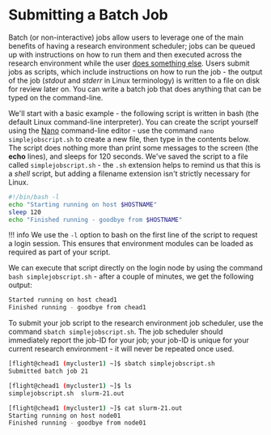 # Submitting a Batch Job

Batch (or non-interactive) jobs allow users to leverage one of the main benefits of having a research environment scheduler; jobs can be queued up with instructions on how to run them and then executed across the research environment while the user [does something else](https://www.quora.com/What-do-you-do-while-youre-waiting-for-your-code-to-finish-running). Users submit jobs as scripts, which include instructions on how to run the job - the output of the job (_stdout_ and _stderr_ in Linux terminology) is written to a file on disk for review later on. You can write a batch job that does anything that can be typed on the command-line.

We'll start with a basic example - the following script is written in bash (the default Linux command-line interpreter). You can create the script yourself using the [Nano](https://www.howtogeek.com/howto/42980/the-beginners-guide-to-nano-the-linux-command-line-text-editor/) command-line editor - use the command `nano simplejobscript.sh` to create a new file, then type in the contents below. The script does nothing more than print some messages to the screen (the **echo** lines), and sleeps for 120 seconds. We've saved the script to a file called `simplejobscript.sh` - the `.sh` extension helps to remind us that this is a _shell_ script, but adding a filename extension isn't strictly necessary for Linux.

```bash
#!/bin/bash -l
echo "Starting running on host $HOSTNAME"
sleep 120
echo "Finished running - goodbye from $HOSTNAME"
```

!!! info
    We use the `-l` option to bash on the first line of the script to request a login session. This ensures that environment modules can be loaded as required as part of your script.

We can execute that script directly on the login node by using the command `bash simplejobscript.sh` - after a couple of minutes, we get the following output:

```bash
Started running on host chead1
Finished running - goodbye from chead1
```

To submit your job script to the research environment job scheduler, use the command `sbatch simplejobscript.sh`. The job scheduler should immediately report the job-ID for your job; your job-ID is unique for your current research environment - it will never be repeated once used.

```bash
[flight@chead1 (mycluster1) ~]$ sbatch simplejobscript.sh
Submitted batch job 21

[flight@chead1 (mycluster1) ~]$ ls
simplejobscript.sh  slurm-21.out

[flight@chead1 (mycluster1) ~]$ cat slurm-21.out
Starting running on host node01
Finished running - goodbye from node01
```
